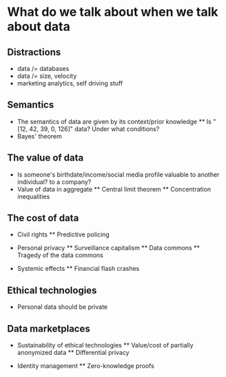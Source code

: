 # What do we talk about when we talk about data


## Distractions

* data /= databases
* data /= size, velocity
* marketing analytics, self driving stuff


## Semantics

* The semantics of data are given by its context/prior knowledge
** Is "[12, 42, 39, 0, 126]" data? Under what conditions?
* Bayes' theorem



## The value of data

* Is someone's birthdate/income/social media profile valuable to another individual? to a company?
* Value of data in aggregate
** Central limit theorem
** Concentration inequalities



## The cost of data

* Civil rights
** Predictive policing

* Personal privacy
** Surveillance capitalism
** Data commons
** Tragedy of the data commons

* Systemic effects
** Financial flash crashes



## Ethical technologies

* Personal data should be private



## Data marketplaces

* Sustainability of ethical technologies
** Value/cost of partially anonymized data
** Differential privacy

* Identity management
** Zero-knowledge proofs


